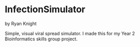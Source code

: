 # InfectionSimulator
by Ryan Knight

Simple, visual viral spread simulator. I made this for my Year 2 Bioinformatics skills group project.
